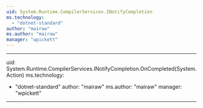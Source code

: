 ```yaml
---
uid: System.Runtime.CompilerServices.INotifyCompletion
ms.technology: 
  - "dotnet-standard"
author: "mairaw"
ms.author: "mairaw"
manager: "wpickett"
---
```


---
uid: System.Runtime.CompilerServices.INotifyCompletion.OnCompleted(System.Action)
ms.technology: 
  - "dotnet-standard"
author: "mairaw"
ms.author: "mairaw"
manager: "wpickett"
---
